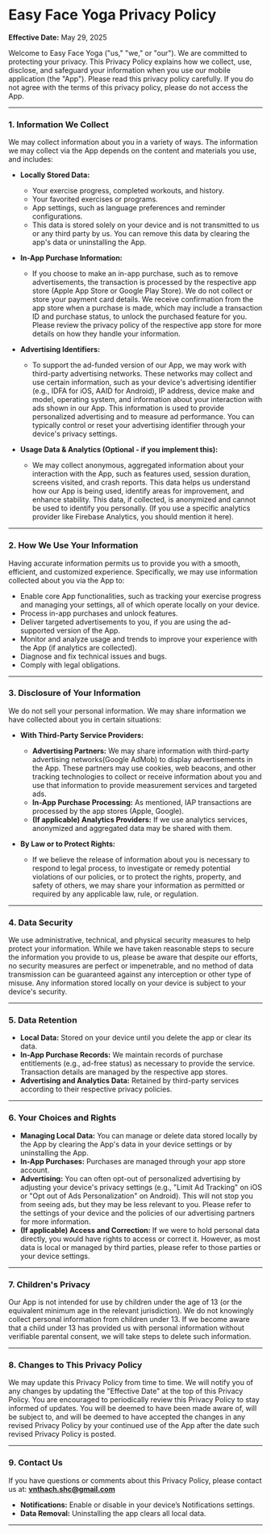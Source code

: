 # Easy Face Yoga Privacy Policy

**Effective Date:** May 29, 2025

Welcome to Easy Face Yoga ("us," "we," or "our"). We are committed to protecting your privacy. This Privacy Policy explains how we collect, use, disclose, and safeguard your information when you use our mobile application (the "App"). Please read this privacy policy carefully. If you do not agree with the terms of this privacy policy, please do not access the App.

---

### 1. Information We Collect

We may collect information about you in a variety of ways. The information we may collect via the App depends on the content and materials you use, and includes:

*   **Locally Stored Data:**
    *   Your exercise progress, completed workouts, and history.
    *   Your favorited exercises or programs.
    *   App settings, such as language preferences and reminder configurations.
    *   This data is stored solely on your device and is not transmitted to us or any third party by us. You can remove this data by clearing the app's data or uninstalling the App.

*   **In-App Purchase Information:**
    *   If you choose to make an in-app purchase, such as to remove advertisements, the transaction is processed by the respective app store (Apple App Store or Google Play Store). We do not collect or store your payment card details. We receive confirmation from the app store when a purchase is made, which may include a transaction ID and purchase status, to unlock the purchased feature for you. Please review the privacy policy of the respective app store for more details on how they handle your information.

*   **Advertising Identifiers:**
    *   To support the ad-funded version of our App, we may work with third-party advertising networks. These networks may collect and use certain information, such as your device's advertising identifier (e.g., IDFA for iOS, AAID for Android), IP address, device make and model, operating system, and information about your interaction with ads shown in our App. This information is used to provide personalized advertising and to measure ad performance. You can typically control or reset your advertising identifier through your device's privacy settings.

*   **Usage Data & Analytics (Optional - if you implement this):**
    *   We may collect anonymous, aggregated information about your interaction with the App, such as features used, session duration, screens visited, and crash reports. This data helps us understand how our App is being used, identify areas for improvement, and enhance stability. This data, if collected, is anonymized and cannot be used to identify you personally. (If you use a specific analytics provider like Firebase Analytics, you should mention it here).

---

### 2. How We Use Your Information

Having accurate information permits us to provide you with a smooth, efficient, and customized experience. Specifically, we may use information collected about you via the App to:

*   Enable core App functionalities, such as tracking your exercise progress and managing your settings, all of which operate locally on your device.
*   Process in-app purchases and unlock features.
*   Deliver targeted advertisements to you, if you are using the ad-supported version of the App.
*   Monitor and analyze usage and trends to improve your experience with the App (if analytics are collected).
*   Diagnose and fix technical issues and bugs.
*   Comply with legal obligations.

---

### 3. Disclosure of Your Information

We do not sell your personal information. We may share information we have collected about you in certain situations:

*   **With Third-Party Service Providers:**
    *   **Advertising Partners:** We may share information with third-party advertising networks(Google AdMob) to display advertisements in the App. These partners may use cookies, web beacons, and other tracking technologies to collect or receive information about you and use that information to provide measurement services and targeted ads.
    *   **In-App Purchase Processing:** As mentioned, IAP transactions are processed by the app stores (Apple, Google).
    *   **(If applicable) Analytics Providers:** If we use analytics services, anonymized and aggregated data may be shared with them.

*   **By Law or to Protect Rights:**
    *   If we believe the release of information about you is necessary to respond to legal process, to investigate or remedy potential violations of our policies, or to protect the rights, property, and safety of others, we may share your information as permitted or required by any applicable law, rule, or regulation.

---

### 4. Data Security

We use administrative, technical, and physical security measures to help protect your information. While we have taken reasonable steps to secure the information you provide to us, please be aware that despite our efforts, no security measures are perfect or impenetrable, and no method of data transmission can be guaranteed against any interception or other type of misuse. Any information stored locally on your device is subject to your device's security.

---

### 5. Data Retention

*   **Local Data:** Stored on your device until you delete the app or clear its data.
*   **In-App Purchase Records:** We maintain records of purchase entitlements (e.g., ad-free status) as necessary to provide the service. Transaction details are managed by the respective app stores.
*   **Advertising and Analytics Data:** Retained by third-party services according to their respective privacy policies.

---

### 6. Your Choices and Rights

*   **Managing Local Data:** You can manage or delete data stored locally by the App by clearing the App's data in your device settings or by uninstalling the App.
*   **In-App Purchases:** Purchases are managed through your app store account.
*   **Advertising:** You can often opt-out of personalized advertising by adjusting your device's privacy settings (e.g., "Limit Ad Tracking" on iOS or "Opt out of Ads Personalization" on Android). This will not stop you from seeing ads, but they may be less relevant to you. Please refer to the settings of your device and the policies of our advertising partners for more information.
*   **(If applicable) Access and Correction:** If we were to hold personal data directly, you would have rights to access or correct it. However, as most data is local or managed by third parties, please refer to those parties or your device settings.

---

### 7. Children's Privacy

Our App is not intended for use by children under the age of 13 (or the equivalent minimum age in the relevant jurisdiction). We do not knowingly collect personal information from children under 13. If we become aware that a child under 13 has provided us with personal information without verifiable parental consent, we will take steps to delete such information.

---

### 8. Changes to This Privacy Policy

We may update this Privacy Policy from time to time. We will notify you of any changes by updating the "Effective Date" at the top of this Privacy Policy. You are encouraged to periodically review this Privacy Policy to stay informed of updates. You will be deemed to have been made aware of, will be subject to, and will be deemed to have accepted the changes in any revised Privacy Policy by your continued use of the App after the date such revised Privacy Policy is posted.

---

### 9. Contact Us

If you have questions or comments about this Privacy Policy, please contact us at: **vnthach.shc@gmail.com**

- **Notifications:** Enable or disable in your device’s Notifications settings.  
- **Data Removal:** Uninstalling the app clears all local data.

---
